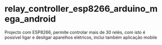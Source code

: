 # relay_controller_esp8266_arduino_mega_android
Projecto com ESP8266, permite controlar mais de 30 relés, com isto é possível ligar e desligar aparelhos elétricos, inclui também aplicação mobile
